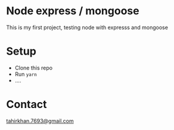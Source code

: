 # Node express / mongoose

This is my first project, testing node with expresss and mongoose

# Setup

- Clone this repo
- Run `yarn` 
- ....


# Contact

tahirkhan.7693@gmail.com

